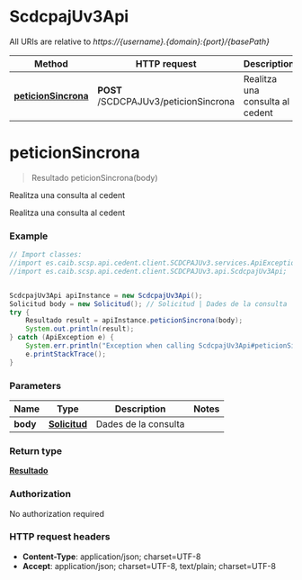 # ScdcpajUv3Api

All URIs are relative to *https://{username}.{domain}:{port}/{basePath}*

Method | HTTP request | Description
------------- | ------------- | -------------
[**peticionSincrona**](ScdcpajUv3Api.md#peticionSincrona) | **POST** /SCDCPAJUv3/peticionSincrona | Realitza una consulta al cedent

<a name="peticionSincrona"></a>
# **peticionSincrona**
> Resultado peticionSincrona(body)

Realitza una consulta al cedent

Realitza una consulta al cedent

### Example
```java
// Import classes:
//import es.caib.scsp.api.cedent.client.SCDCPAJUv3.services.ApiException;
//import es.caib.scsp.api.cedent.client.SCDCPAJUv3.api.ScdcpajUv3Api;


ScdcpajUv3Api apiInstance = new ScdcpajUv3Api();
Solicitud body = new Solicitud(); // Solicitud | Dades de la consulta
try {
    Resultado result = apiInstance.peticionSincrona(body);
    System.out.println(result);
} catch (ApiException e) {
    System.err.println("Exception when calling ScdcpajUv3Api#peticionSincrona");
    e.printStackTrace();
}
```

### Parameters

Name | Type | Description  | Notes
------------- | ------------- | ------------- | -------------
 **body** | [**Solicitud**](Solicitud.md)| Dades de la consulta |

### Return type

[**Resultado**](Resultado.md)

### Authorization

No authorization required

### HTTP request headers

 - **Content-Type**: application/json; charset=UTF-8
 - **Accept**: application/json; charset=UTF-8, text/plain; charset=UTF-8

